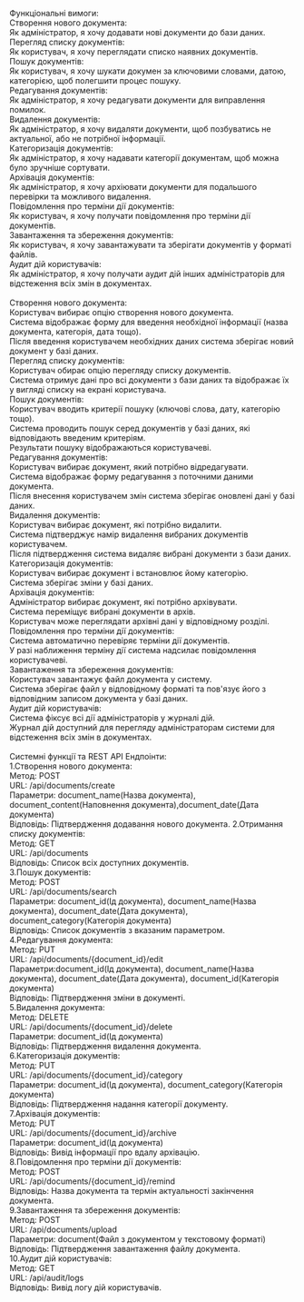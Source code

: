 Функціональні вимоги:<br>
Створення нового документа:<br>
Як адміністратор, я хочу додавати нові документи до бази даних.<br>
Перегляд списку документів:<br>
Як користувач, я хочу переглядати списко наявних документів.<br>
Пошук документів:<br>
Як користувач, я хочу шукати докумен за ключовими словами, датою, категорією, щоб полегшити процес пошуку.<br>
Редагування документів:<br>
Як адміністратор, я хочу редагувати документи для виправлення помилок.<br>
Видалення документів:<br>
Як адміністратор, я хочу видаляти документи, щоб позбуватись не актуальної, або не потрібної інформації.<br>
Категоризація документів:<br>
Як адміністратор, я хочу надавати категорії документам, щоб можна було зручніше сортувати.<br>
Архівація документів:<br>
Як адміністратор, я хочу архіювати документи для подальшого перевірки та можливого видалення.<br>
Повідомлення про терміни дії документів:<br>
Як користувач, я хочу получати повідомлення про терміни дії документів.<br>
Завантаження та збереження документів:<br>
Як користувач, я хочу завантажувати та зберігати документів у форматі файлів.<br>
Аудит дій користувачів:<br>
Як адміністратор, я хочу получати аудит дій інших адміністраторів для відстеження всіх змін в документах.<br>
<br>
Створення нового документа:<br>
Користувач вибирає опцію створення нового документа.<br>
Система відображає форму для введення необхідної інформації (назва документа, категорія, дата тощо).<br>
Після введення користувачем необхідних даних система зберігає новий документ у базі даних.<br>
Перегляд списку документів:<br>
Користувач обирає опцію перегляду списку документів.<br>
Система отримує дані про всі документи з бази даних та відображає їх у вигляді списку на екрані користувача.<br>
Пошук документів:<br>
Користувач вводить критерії пошуку (ключові слова, дату, категорію тощо).<br>
Система проводить пошук серед документів у базі даних, які відповідають введеним критеріям.<br>
Результати пошуку відображаються користувачеві.<br>
Редагування документів:<br>
Користувач вибирає документ, який потрібно відредагувати.<br>
Система відображає форму редагування з поточними даними документа.<br>
Після внесення користувачем змін система зберігає оновлені дані у базі даних.<br>
Видалення документів:<br>
Користувач вибирає документ, які потрібно видалити.<br>
Система підтверджує намір видалення вибраних документів користувачем.<br>
Після підтвердження система видаляє вибрані документи з бази даних.<br>
Категоризація документів:<br>
Користувач вибирає документ і встановлює йому категорію.<br>
Система зберігає зміни у базі даних.<br>
Архівація документів:<br>
Адміністратор вибирає документ, які потрібно архівувати.<br>
Система переміщує вибрані документи в архів.<br>
Користувач може переглядати архівні дані у відповідному розділі.<br>
Повідомлення про терміни дії документів:<br>
Система автоматично перевіряє терміни дії документів.<br>
У разі наближення терміну дії система надсилає повідомлення користувачеві.<br>
Завантаження та збереження документів:<br>
Користувач завантажує файл документа у систему.<br>
Система зберігає файл у відповідному форматі та пов'язує його з відповідним записом документа у базі даних.<br>
Аудит дій користувачів:<br>
Система фіксує всі дії адміністраторів у журналі дій.<br>
Журнал дій доступний для перегляду адміністраторам системи для відстеження всіх змін в документах.<br>
<br>
Системні функції та REST API Ендпоінти:<br>
1.Створення нового документа:<br>
Метод: POST<br>
URL: /api/documents/create<br>
Параметри: document_name(Назва документа), document_content(Наповнення документа),document_date(Дата документа)<br>
Відповідь: Підтвердження додавання нового документа.
2.Отримання списку документів:<br>
Метод: GET<br>
URL: /api/documents<br>
Відповідь: Список всіх доступних документів.<br>
3.Пошук документів:<br>
Метод: POST<br>
URL: /api/documents/search<br>
Параметри: document_id(Ід документа), document_name(Назва документа), document_date(Дата документа), document_category(Категорія документа)<br>
Відповідь: Список документів з вказаним параметром.<br>
4.Редагування документа:<br>
Метод: PUT<br>
URL: /api/documents/{document_id}/edit<br>
Параметри:document_id(Ід документа), document_name(Назва документа), document_date(Дата документа), document_id(Категорія документа)<br>
Відповідь: Підтвердження зміни в документі.<br>
5.Видалення документа:<br>
Метод: DELETE<br>
URL: /api/documents/{document_id}/delete<br>
Параметри: document_id(Ід документа)<br>
Відповідь: Підтвердження видалення документа.<br>
6.Категоризація документів:<br>
Метод: PUT<br>
URL: /api/documents/{document_id}/category<br>
Параметри: document_id(Ід документа), document_category(Категорія документа)<br>
Відповідь: Підтвердження надання категорії документу.<br>
7.Архівація документів:<br>
Метод: PUT<br>
URL: /api/documents/{document_id}/archive<br>
Параметри: document_id(Ід документа)<br>
Відповідь: Вивід інформації про вдалу архівацію.<br>
8.Повідомлення про терміни дії документів:<br>
Метод: POST<br>
URL: /api/documents/{document_id}/remind<br>
Відповідь: Назва документа та термін актуальності закінчення документа.<br>
9.Завантаження та збереження документів:<br>
Метод: POST<br>
URL: /api/documents/upload<br>
Параметри: document(Файл з документом у текстовому форматі)<br>
Відповідь: Підтвердження завантаження файлу документа.<br>
10.Аудит дій користувачів:<br>
Метод: GET<br>
URL: /api/audit/logs<br>
Відповідь: Вивід логу дій користувачів.<br>
